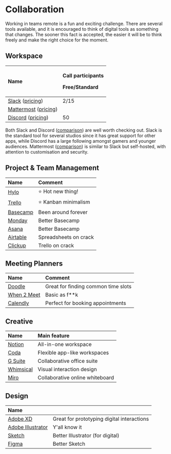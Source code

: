 # Collaboration

Working in teams remote is a fun and exciting challenge. There are several tools available, and it is encouraged to think of digital tools as something that changes. The sooner this fact is accepted, the easier it will be to think freely and make the right choice for the moment.

## Workspace

<table>
  <thead>
    <tr>
      <th style="text-align:left">Name</th>
      <th style="text-align:left">
        <p>Call participants</p>
        <p>Free/Standard</p>
      </th>
    </tr>
  </thead>
  <tbody>
    <tr>
      <td style="text-align:left"><a href="https://slack.com/">Slack</a> (<a href="https://slack.com/intl/en-se/pricing">pricing</a>)</td>
      <td
      style="text-align:left">2/15</td>
    </tr>
    <tr>
      <td style="text-align:left"><a href="https://mattermost.com/">Mattermost</a> (<a href="https://mattermost.com/pricing/">pricing</a>)</td>
      <td
      style="text-align:left"></td>
    </tr>
    <tr>
      <td style="text-align:left"><a href="https://discord.com/">Discord</a> (<a href="https://discord.io/pricing">pricing</a>)</td>
      <td
      style="text-align:left">50</td>
    </tr>
  </tbody>
</table>

Both Slack and Discord \([comparison](https://www.chanty.com/blog/discord-vs-slack/)\) are well worth checking out. Slack is the standard  tool for several studios since it has great support for other apps, while Discord has a large following amongst gamers and younger audiences. Mattermost \([comparison](https://mattermost.com/mattermost-vs-slack/)\) is similar to Slack but self-hosted, with attention to customisation and security.

## Project & Team Management

| Name | Comment |
| :--- | :--- |
| [Hylo](https://www.hylo.com/) | ⭐ Hot new thing! |
| [Trello](http://trello.com/) | ⭐ Kanban minimalism |
| [Basecamp](https://basecamp.com/) | Been around forever |
| [Monday](https://monday.com/) | Better Basecamp |
| [Asana](https://asana.com/) | Better Basecamp |
| [Airtable](https://airtable.com/) | Spreadsheets on crack |
| [Clickup](https://clickup.com/) | Trello on crack |

## Meeting Planners

| Name | Comment |
| :--- | :--- |
| [Doodle](https://doodle.com/) | Great for finding common time slots |
| [When 2 Meet](https://www.when2meet.com/) | Basic as f\*\*k |
| [Calendly](https://calendly.com/) | Perfect for booking appointments |

## Creative

| Name | Main feature |
| :--- | :--- |
| [Notion](https://www.notion.so/) | All-in-one workspace |
| [Coda](https://coda.io/) | Flexible app-like workspaces |
| [G Suite](https://gsuite.google.com/) | Collaborative office suite |
| [Whimsical](https://whimsical.com/) | Visual interaction design |
| [Miro](https://miro.com/) | Collaborative online whiteboard |

## Design

| Name |  |
| :--- | :--- |
| [Adobe XD](https://www.adobe.com/products/xd.html) | Great for prototyping digital interactions |
| [Adobe Illustrator](https://www.adobe.com/se/products/illustrator.html) | Y'all know it |
| [Sketch](https://www.sketch.com/) | Better Illustrator \(for digital\) |
| [Figma](https://www.figma.com/) | Better Sketch |

